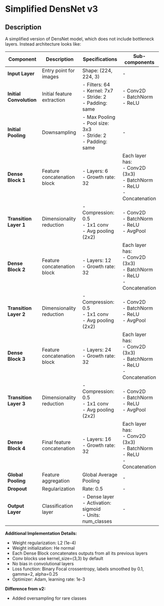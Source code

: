 # Simplified DensNet v3

## Description

A simplified version of DensNet model, which does not include bottleneck layers. Instead architecture
looks like:

| Component | Description | Specifications | Sub-components |
|-----------|-------------|----------------|----------------|
| **Input Layer** | Entry point for images | Shape: (224, 224, 3) | - |
| **Initial Convolution** | Initial feature extraction | - Filters: 64<br>- Kernel: 7x7<br>- Stride: 2<br>- Padding: same | - Conv2D<br>- BatchNorm<br>- ReLU |
| **Initial Pooling** | Downsampling | - Max Pooling<br>- Pool size: 3x3<br>- Stride: 2<br>- Padding: same | - |
| **Dense Block 1** | Feature concatenation block | - Layers: 6<br>- Growth rate: 32 | Each layer has:<br>- Conv2D (3x3)<br>- BatchNorm<br>- ReLU<br>- Concatenation |
| **Transition Layer 1** | Dimensionality reduction | - Compression: 0.5<br>- 1x1 conv<br>- Avg pooling (2x2) | - Conv2D<br>- BatchNorm<br>- ReLU<br>- AvgPool |
| **Dense Block 2** | Feature concatenation block | - Layers: 12<br>- Growth rate: 32 | Each layer has:<br>- Conv2D (3x3)<br>- BatchNorm<br>- ReLU<br>- Concatenation |
| **Transition Layer 2** | Dimensionality reduction | - Compression: 0.5<br>- 1x1 conv<br>- Avg pooling (2x2) | - Conv2D<br>- BatchNorm<br>- ReLU<br>- AvgPool |
| **Dense Block 3** | Feature concatenation block | - Layers: 24<br>- Growth rate: 32 | Each layer has:<br>- Conv2D (3x3)<br>- BatchNorm<br>- ReLU<br>- Concatenation |
| **Transition Layer 3** | Dimensionality reduction | - Compression: 0.5<br>- 1x1 conv<br>- Avg pooling (2x2) | - Conv2D<br>- BatchNorm<br>- ReLU<br>- AvgPool |
| **Dense Block 4** | Final feature concatenation | - Layers: 16<br>- Growth rate: 32 | Each layer has:<br>- Conv2D (3x3)<br>- BatchNorm<br>- ReLU<br>- Concatenation |
| **Global Pooling** | Feature aggregation | Global Average Pooling | - |
| **Dropout** | Regularization | Rate: 0.5 | - |
| **Output Layer** | Classification layer | - Dense layer<br>- Activation: sigmoid<br>- Units: num_classes | - |

**Additional Implementation Details:**
- Weight regularization: L2 (1e-4)
- Weight initialization: He normal
- Each Dense Block concatenates outputs from all its previous layers
- Conv blocks use kernel_size=(3,3) by default
- No bias in convolutional layers
- Loss function: Binary Focal crossentropy, labels smoothed by 0.1, gamma=2, alpha=0.25
- Optimizer: Adam, learning rate: 1e-3

**Difference from v2:**
- Added oversampling for rare classes